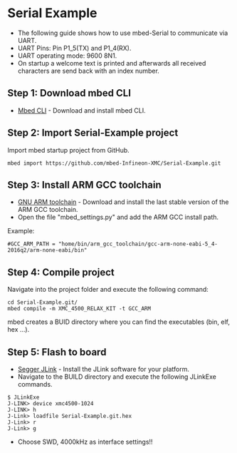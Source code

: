 # Serial Example

* The following guide shows how to use mbed-Serial to communicate via UART.
* UART Pins: Pin P1_5(TX) and P1_4(RX).
* UART operating mode: 9600 8N1.
* On startup a welcome text is printed and afterwards all received characters are send back with an index number.

## Step 1: Download mbed CLI

* [Mbed CLI](https://docs.mbed.com/docs/mbed-os-handbook/en/latest/dev_tools/cli/#installing-mbed-cli) - Download and install mbed CLI.

## Step 2: Import Serial-Example project

Import mbed startup project from GitHub.

```
mbed import https://github.com/mbed-Infineon-XMC/Serial-Example.git
```

## Step 3: Install ARM GCC toolchain

* [GNU ARM toolchain](https://launchpad.net/gcc-arm-embedded) - Download and install the last stable version of the ARM GCC toolchain.
* Open the file "mbed_settings.py" and add the ARM GCC install path.

Example:
```
#GCC_ARM_PATH = "home/bin/arm_gcc_toolchain/gcc-arm-none-eabi-5_4-2016q2/arm-none-eabi/bin"
```
## Step 4: Compile project

Navigate into the project folder and execute the following command:
```
cd Serial-Example.git/
mbed compile -m XMC_4500_RELAX_KIT -t GCC_ARM
```
mbed creates a BUID directory where you can find the executables (bin, elf, hex ...).

## Step 5: Flash to board

* [Segger JLink](https://www.segger.com/downloads/jlink) - Install the JLink software for your platform.
* Navigate to the BUILD directory and execute the following JLinkExe commands.
```
$ JLinkExe
J-LINK> device xmc4500-1024
J-LINK> h
J-Link> loadfile Serial-Example.git.hex
J-Link> r
J-Link> g
```
* Choose SWD, 4000kHz as interface settings!!
